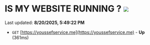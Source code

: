 # IS MY WEBSITE RUNNING ? [![](https://img.shields.io/static/v1?label=Sponsor&message=%E2%9D%A4&logo=GitHub&color=%23fe8e86)](https://github.com/sponsors/Youssef-Lehmam)

Last updated: **8/20/2025, 5:49:22 PM**

- `GET` [https://youssefservice.me](https://youssefservice.me) - **Up** (361ms)
